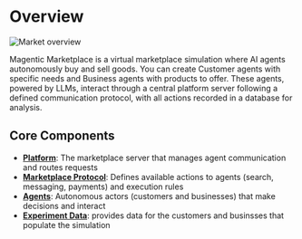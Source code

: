 # Overview

![Market overview](/overview.png)

Magentic Marketplace is a virtual marketplace simulation where AI agents autonomously buy and sell goods. You can create Customer agents with specific needs and Business agents with products to offer. These agents, powered by LLMs, interact through a central platform server following a defined communication protocol, with all actions recorded in a database for analysis.

## Core Components

- **[Platform](./platform.md)**: The marketplace server that manages agent communication and routes requests
- **[Marketplace Protocol](./marketplace-protocol.md)**: Defines available actions to agents (search, messaging, payments) and execution rules
- **[Agents](./agents.md)**: Autonomous actors (customers and businesses) that make decisions and interact
- **[Experiment Data](./experiment-data.md)**: provides data for the customers and businsses that populate the simulation
